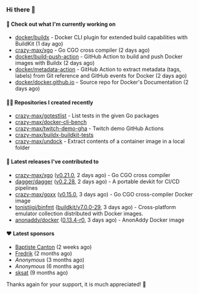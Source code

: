 ### Hi there 👋

#### 👷 Check out what I'm currently working on

- [docker/buildx](https://github.com/docker/buildx) - Docker CLI plugin for extended build capabilities with BuildKit (1 day ago)
- [crazy-max/xgo](https://github.com/crazy-max/xgo) - Go CGO cross compiler (2 days ago)
- [docker/build-push-action](https://github.com/docker/build-push-action) - GitHub Action to build and push Docker images with Buildx (2 days ago)
- [docker/metadata-action](https://github.com/docker/metadata-action) - GitHub Action to extract metadata (tags, labels) from Git reference and GitHub events for Docker (2 days ago)
- [docker/docker.github.io](https://github.com/docker/docker.github.io) - Source repo for Docker&#39;s Documentation (2 days ago)

#### 👨‍💻 Repositories I created recently

- [crazy-max/gotestlist](https://github.com/crazy-max/gotestlist) - List tests in the given Go packages
- [crazy-max/docker-cli-bench](https://github.com/crazy-max/docker-cli-bench)
- [crazy-max/twitch-demo-gha](https://github.com/crazy-max/twitch-demo-gha) - Twitch demo GitHub Actions
- [crazy-max/buildx-buildkit-tests](https://github.com/crazy-max/buildx-buildkit-tests)
- [crazy-max/undock](https://github.com/crazy-max/undock) - Extract contents of a container image in a local folder

#### 🚀 Latest releases I've contributed to

- [crazy-max/xgo](https://github.com/crazy-max/xgo) ([v0.21.0](https://github.com/crazy-max/xgo/releases/tag/v0.21.0), 2 days ago) - Go CGO cross compiler
- [dagger/dagger](https://github.com/dagger/dagger) ([v0.2.28](https://github.com/dagger/dagger/releases/tag/v0.2.28), 2 days ago) - A portable devkit for CI/CD pipelines
- [crazy-max/goxx](https://github.com/crazy-max/goxx) ([v0.15.0](https://github.com/crazy-max/goxx/releases/tag/v0.15.0), 3 days ago) - Go CGO cross-compiler Docker image
- [tonistiigi/binfmt](https://github.com/tonistiigi/binfmt) ([buildkit/v7.0.0-29](https://github.com/tonistiigi/binfmt/releases/tag/buildkit%2Fv7.0.0-29), 3 days ago) - Cross-platform emulator collection distributed with Docker images.
- [anonaddy/docker](https://github.com/anonaddy/docker) ([0.13.4-r0](https://github.com/anonaddy/docker/releases/tag/0.13.4-r0), 3 days ago) - AnonAddy Docker image

#### ❤️ Latest sponsors
- [Baptiste Canton](https://github.com/batmac) (2 weeks ago)
- [Fredrik](https://github.com/fredrikscode) (2 months ago)
- _Anonymous_ (3 months ago)
- _Anonymous_ (6 months ago)
- [sksat](https://github.com/sksat) (9 months ago)

Thanks again for your support, it is much appreciated! 🙏
